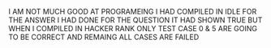 I AM NOT MUCH GOOD AT PROGRAMEING I HAD COMPILED IN IDLE FOR THE ANSWER I HAD DONE FOR THE QUESTION IT HAD SHOWN TRUE BUT WHEN I COMPILED IN HACKER RANK ONLY TEST CASE 0 & 5 ARE GOING TO BE CORRECT AND REMAING ALL CASES ARE FAILED
